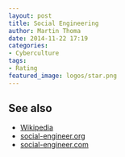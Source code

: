 ```yaml
---
layout: post
title: Social Engineering
author: Martin Thoma
date: 2014-11-22 17:19
categories:
- Cyberculture
tags:
- Rating
featured_image: logos/star.png
---
```


## See also
* [Wikipedia](https://en.wikipedia.org/wiki/Social_engineering_(security))
* [social-engineer.org](https://www.social-engineer.org/)
* [social-engineer.com](https://www.social-engineer.com/)